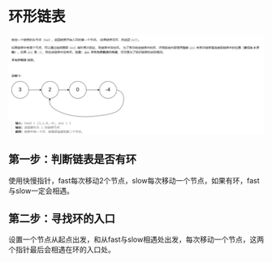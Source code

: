 # 环形链表

![Alt text](image-3.png)


## 第一步：判断链表是否有环

使用快慢指针，fast每次移动2个节点，slow每次移动一个节点，如果有环，fast与slow一定会相遇。

## 第二步：寻找环的入口

设置一个节点从起点出发，和从fast与slow相遇处出发，每次移动一个节点，这两个指针最后会相遇在环的入口处。